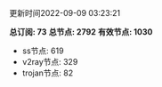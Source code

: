 更新时间2022-09-09 03:23:21

**总订阅: 73**
**总节点: 2792**
**有效节点: 1030**
- ss节点: 619
- v2ray节点: 329
- trojan节点: 82
